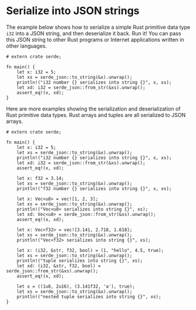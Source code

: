 # Serialize into JSON strings

The example below shows how to serialize a simple Rust primitive data type `i32` into a JSON string, and then deserialize it back. Run it! You can pass this JSON string to other Rust programs or Internet applications written in other languages.

```rust,editable
# extern crate serde;

fn main() {
    let x: i32 = 5;
    let xs = serde_json::to_string(&x).unwrap();
    println!("i32 number {} serializes into string {}", x, xs);
    let xd: i32 = serde_json::from_str(&xs).unwrap();
    assert_eq!(x, xd);
}
```

Here are more examples showing the serialization and deserialization of Rust primitive data types. Rust arrays and tuples are all serialized to JSON arrays.

```rust,editable
# extern crate serde;

fn main() {
    let x: i32 = 5;
    let xs = serde_json::to_string(&x).unwrap();
    println!("i32 number {} serializes into string {}", x, xs);
    let xd: i32 = serde_json::from_str(&xs).unwrap();
    assert_eq!(x, xd);

    let x: f32 = 3.14;
    let xs = serde_json::to_string(&x).unwrap();
    println!("f32 number {} serializes into string {}", x, xs);

    let x: Vec<u8> = vec![1, 2, 3];
    let xs = serde_json::to_string(&x).unwrap();
    println!("Vec<u8> serializes into string {}", xs);
    let xd: Vec<u8> = serde_json::from_str(&xs).unwrap();
    assert_eq!(x, xd);

    let x: Vec<f32> = vec![3.141, 2.718, 1.618];
    let xs = serde_json::to_string(&x).unwrap();
    println!("Vec<f32> serializes into string {}", xs);
    
    let x: (i32, &str, f32, bool) = (1, "hello", 4.5, true);
    let xs = serde_json::to_string(&x).unwrap();
    println!("tuple serializes into string {}", xs);
    let xd: (i32, &str, f32, bool) = serde_json::from_str(&xs).unwrap();
    assert_eq!(x, xd);

    let x = ((1u8, 2u16), (3.141f32, 'a'), true);
    let xs = serde_json::to_string(&x).unwrap();
    println!("nested tuple serializes into string {}", xs);
}
```


